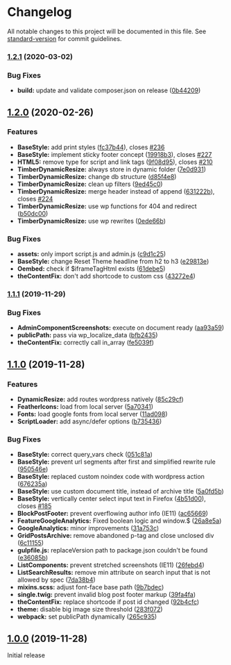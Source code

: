 # Changelog

All notable changes to this project will be documented in this file. See [standard-version](https://github.com/conventional-changelog/standard-version) for commit guidelines.

### [1.2.1](https://github.com/flyntwp/flynt/compare/v1.2.0...v1.2.1) (2020-03-02)


### Bug Fixes

* **build:** update and validate composer.json on release ([0b44209](https://github.com/flyntwp/flynt/commit/0b44209e3ac71ab32f8af07e8eab5f72d8be9918))

## [1.2.0](https://github.com/flyntwp/flynt/compare/v1.1.1...v1.2.0) (2020-02-26)


### Features

* **BaseStyle:** add print styles ([fc37b44](https://github.com/flyntwp/flynt/commit/fc37b440bd4c0503ad29814e4c4419734fcc1838)), closes [#236](https://github.com/flyntwp/flynt/issues/236)
* **BaseStyle:** implement sticky footer concept ([19918b3](https://github.com/flyntwp/flynt/commit/19918b3caff4208ad40c0194e96ee2f32302874a)), closes [#227](https://github.com/flyntwp/flynt/issues/227)
* **HTML5:** remove type for script and link tags  ([9f08d95](https://github.com/flyntwp/flynt/commit/9f08d95b8f71a4d94be053189dbf3541e7fe3f48)), closes [#210](https://github.com/flyntwp/flynt/issues/210)
* **TimberDynamicResize:** always store in dynamic folder ([7e0d931](https://github.com/flyntwp/flynt/commit/7e0d93138465bb305e31e719d6d3fa184e4deb27))
* **TimberDynamicResize:** change db structure ([d85f4e8](https://github.com/flyntwp/flynt/commit/d85f4e8605a73999a6ed0099d53ed6a6d3efff8f))
* **TimberDynamicResize:** clean up filters ([9ed45c0](https://github.com/flyntwp/flynt/commit/9ed45c0c4f276ea60fadf92aaebf9810a4c714dc))
* **TimberDynamicResize:** merge header instead of append ([631222b](https://github.com/flyntwp/flynt/commit/631222ba46509a68b3d21ab87396bbcb8a15df0f)), closes [#224](https://github.com/flyntwp/flynt/issues/224)
* **TimberDynamicResize:** use wp functions for 404 and redirect ([b50dc00](https://github.com/flyntwp/flynt/commit/b50dc00dda09ce77482523f53f6a5a1cb5bfdfce))
* **TimberDynamicResize:** use wp rewrites ([0ede66b](https://github.com/flyntwp/flynt/commit/0ede66b2653b7644cc6ad94a46fc40f2f5a79cce))


### Bug Fixes

* **assets:** only import script.js and admin.js ([c9d1c25](https://github.com/flyntwp/flynt/commit/c9d1c25fef7ee58737341cdbcda9b5e7a367438a))
* **BaseStyle:** change Reset Theme headline from h2 to h3 ([e29813e](https://github.com/flyntwp/flynt/commit/e29813e6c80f3991aa029af1ef5ffe4269ce2836))
* **Oembed:** check if $iframeTagHtml exists ([61debe5](https://github.com/flyntwp/flynt/commit/61debe5ecc716ab7d3473ed7d9c4dbb815d38129))
* **theContentFix:** don't add shortcode to custom css ([43272e4](https://github.com/flyntwp/flynt/commit/43272e4728a790937d2a00f96a05fadef3c8359b))

### [1.1.1](https://github.com/flyntwp/flynt/compare/v1.1.0...v1.1.1) (2019-11-29)


### Bug Fixes

* **AdminComponentScreenshots:** execute on document ready ([aa93a59](https://github.com/flyntwp/flynt/commit/aa93a59699647119072c4f5b109cd02b0dc8acc7))
* **publicPath:** pass via wp_localize_data ([bfb2435](https://github.com/flyntwp/flynt/commit/bfb2435cc13e3045a7e34a5c34c9a5185156d29d))
* **theContentFix:** correctly call in_array ([fe5039f](https://github.com/flyntwp/flynt/commit/fe5039fe6bc85644f1e7b471040d549116a39a13))

## [1.1.0](https://github.com/flyntwp/flynt/compare/v1.0.0...v1.1.0) (2019-11-28)


### Features

* **DynamicResize:** add routes wordpress natively ([85c29cf](https://github.com/flyntwp/flynt/commit/85c29cf092c6a77db58526c63e8795154e441a25))
* **FeatherIcons:** load from local server ([5a70341](https://github.com/flyntwp/flynt/commit/5a703418e635a022c8ae4c4096c339b9feedd54d))
* **Fonts:** load google fonts from local server ([11ad098](https://github.com/flyntwp/flynt/commit/11ad09812dd1cb0f707b6e5a8b89ff9a4b4bbbcd))
* **ScriptLoader:** add async/defer options ([b735436](https://github.com/flyntwp/flynt/commit/b735436fd72f8e788b583842fa810dd3923d1db4))


### Bug Fixes

* **BaseStyle:** correct query_vars check ([051c81a](https://github.com/flyntwp/flynt/commit/051c81a73a04a03206b11418b64eb56b3851b6e5))
* **BaseStyle:** prevent url segments after first and simplified rewrite rule ([950546e](https://github.com/flyntwp/flynt/commit/950546e8e325cc24f9025a43e3fd059bcab862c3))
* **BaseStyle:** replaced custom noindex code with wordpress action ([676235a](https://github.com/flyntwp/flynt/commit/676235a50f87b3d911a8a8ec60ad7dde72d8e60f))
* **BaseStyle:** use custom document title, instead of archive title ([5a0fd5b](https://github.com/flyntwp/flynt/commit/5a0fd5b3a7f80e69f3b703f1cc5449c293eb8152))
* **BaseStyle:** vertically center select input text in Firefox ([4b51d00](https://github.com/flyntwp/flynt/commit/4b51d0015cf134b3f87a8abbafc6a8f02be895bc)), closes [#185](https://github.com/flyntwp/flynt/issues/185)
* **BlockPostFooter:** prevent overflowing author info (IE11) ([ac65669](https://github.com/flyntwp/flynt/commit/ac6566915cbe66f6d4872d3729d478ddf011ebe5))
* **FeatureGoogleAnalytics:** Fixed boolean logic and window.$ ([26a8e5a](https://github.com/flyntwp/flynt/commit/26a8e5a5ed25b0bdc29f3211a08e9a5db1cac771))
* **GoogleAnalytics:** minor improvements ([31a753c](https://github.com/flyntwp/flynt/commit/31a753cacd0f8583117b4c0f4d047a91e7a259f2))
* **GridPostsArchive:** remove abandoned p-tag and close unclosed div ([6c11155](https://github.com/flyntwp/flynt/commit/6c11155eb2402d5a6a0ccc2667958ba2dd34af8d))
* **gulpfile.js:** replaceVersion path to package.json couldn't be found ([e36085b](https://github.com/flyntwp/flynt/commit/e36085b959d0561e5e49fe550eba9234de1826c9))
* **ListComponents:** prevent stretched screenshots (IE11) ([26febd4](https://github.com/flyntwp/flynt/commit/26febd4c52a3b192f183504dd79e0dd54496758a))
* **ListSearchResults:** remove min attribute on search input that is not allowed by spec ([7da38b4](https://github.com/flyntwp/flynt/commit/7da38b45f5b83a8b789d565b8ce005ca6edc13cf))
* **mixins.scss:** adjust font-face base path ([9b7bdec](https://github.com/flyntwp/flynt/commit/9b7bdecc0d92d0c8d5edb66debd2442d03426c2c))
* **single.twig:** prevent invalid blog post footer markup ([39fa4fa](https://github.com/flyntwp/flynt/commit/39fa4fa31f21e5f44ec6340b36784a2c8a479211))
* **theContentFix:** replace shortcode if post id changed ([92b4cfc](https://github.com/flyntwp/flynt/commit/92b4cfc326947c5964182e7b5bf42bde765ef56a))
* **theme:** disable big image size threshold ([283f072](https://github.com/flyntwp/flynt/commit/283f072e8c0db57f37417adf86fa623329d68cb0))
* **webpack:** set publicPath dynamically ([265c935](https://github.com/flyntwp/flynt/commit/265c935e6d8a81fdab6513882ce1f5a60ab6348f))

## [1.0.0](https://github.com/flyntwp/flynt/releases/tag/v1.0.0) (2019-11-28)

Initial release
